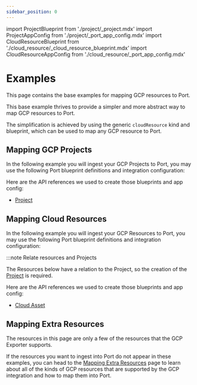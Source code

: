 ```yaml
---
sidebar_position: 0
---
```

import ProjectBlueprint from './project/\_project.mdx'
import ProjectAppConfig from './project/\_port_app_config.mdx'
import CloudResourceBlueprint from './cloud_resource/\_cloud_resource_blueprint.mdx'
import CloudResourceAppConfig from './cloud_resource/\_port_app_config.mdx'

# Examples

This page contains the base examples for mapping GCP resources to Port.

This base example thrives to provide a simpler and more abstract way to map GCP resources to Port.

The simplification is achieved by using the generic `cloudResource` kind and blueprint, which can be used to map any GCP resource to Port.

## Mapping GCP Projects

In the following example you will ingest your GCP Projects to Port, you may use the following Port blueprint definitions and integration configuration:

<ProjectBlueprint/>

<ProjectAppConfig/>

Here are the API references we used to create those blueprints and app config:

- [Project](https://cloud.google.com/resource-manager/reference/rest/v3/projects#Project)

## Mapping Cloud Resources

In the following example you will ingest your GCP Resources to Port, you may use the following Port blueprint definitions and integration configuration:

:::note Relate resources and Projects

The Resources below have a relation to the Project, so the creation of the [Project](#mapping-gcp-projects) is required.

<CloudResourceBlueprint/>

<CloudResourceAppConfig/>

Here are the API references we used to create those blueprints and app config:

- [Cloud Asset](https://cloud.google.com/asset-inventory/docs/reference/rest/v1/Asset)


## Mapping Extra Resources

The resources in this page are only a few of the resources that the GCP Exporter supports.

If the resources you want to ingest into Port do not appear in these examples, you can head to the [Mapping Extra Resources](./mapping_extra_resources.md) page to learn about all of the kinds of GCP resources that are supported by the GCP integration and how to map them into Port.
